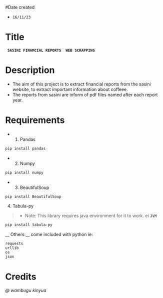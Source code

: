 #Date  created
- `16/11/23 `
# Title
<b> ` SASINI FINAMCIAL REPORTS  WEB SCRAPPING` </b>
# Description
- The  aim of this  project  is  to extract financial reports  from the  sasini website, to extract  important  information about  coffeee.
- The  reports  from sasini are  inform of  pdf  files  named  after  each report  year.

# Requirements

- 1. Pandas 
``` Bash
pip install pandas
```
- 2. Numpy
``` Bash 
pip install numpy
```
- 3. BeautifulSoup
``` Bash 
pip install BeautifulSoup
```
4. Tabula-py  
> - Note: This  library requires  java environment  for  it  to work. ei   <b> `JVM` </b>
``` Bash 
pip install tabula-py
```
__ Others:__ come  included with python ie:
```
requests
urllib
os
json
```
# Credits 
<footer> <i> @ wambugu kinyua </i> </footer>

